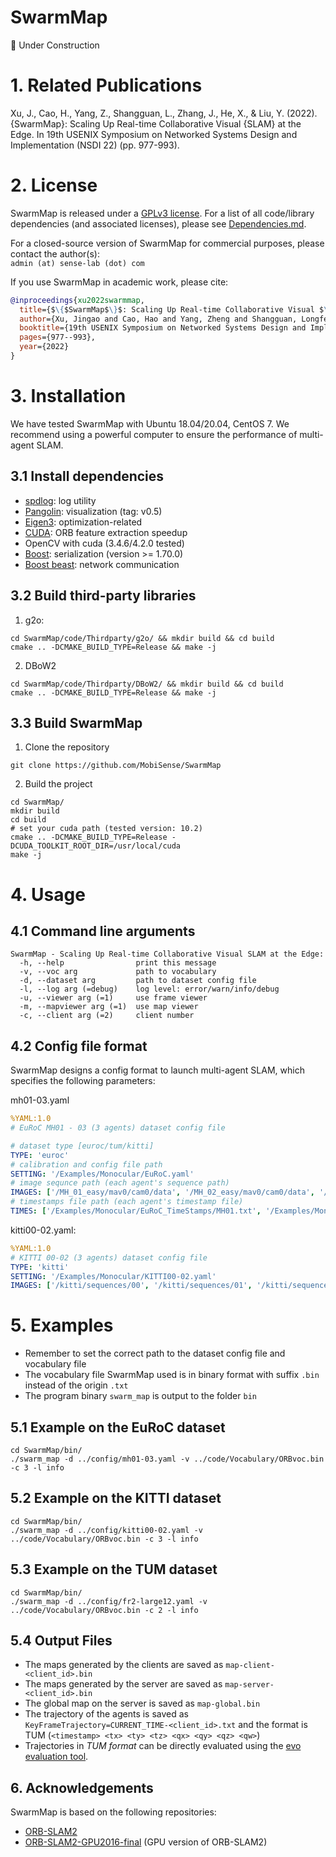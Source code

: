 # SwarmMap

🚧 Under Construction

# 1. Related Publications

Xu, J., Cao, H., Yang, Z., Shangguan, L., Zhang, J., He, X., & Liu, Y. (2022). {SwarmMap}: Scaling Up Real-time Collaborative Visual {SLAM} at the Edge. In 19th USENIX Symposium on Networked Systems Design and Implementation (NSDI 22) (pp. 977-993).

# 2. License
SwarmMap is released under a [GPLv3 license](https://github.com/MobiSense/SwarmMap/blob/master/licencse_gpl.txt). For a list of all code/library dependencies (and associated licenses), please see [Dependencies.md](https://github.com/MobiSense/SwarmMap/blob/master/thirdparty/thirdparty_code.md).

For a closed-source version of SwarmMap for commercial purposes, please contact the author(s):  
`admin (at) sense-lab (dot) com`

If you use SwarmMap in academic work, please cite:
```BibTeX
@inproceedings{xu2022swarmmap,
  title={$\{$SwarmMap$\}$: Scaling Up Real-time Collaborative Visual $\{$SLAM$\}$ at the Edge},
  author={Xu, Jingao and Cao, Hao and Yang, Zheng and Shangguan, Longfei and Zhang, Jialin and He, Xiaowu and Liu, Yunhao},
  booktitle={19th USENIX Symposium on Networked Systems Design and Implementation (NSDI 22)},
  pages={977--993},
  year={2022}
}
```

# 3. Installation

We have tested SwarmMap with Ubuntu 18.04/20.04, CentOS 7. We recommend using a powerful computer to ensure the performance of multi-agent SLAM.

## 3.1 Install dependencies

- [spdlog](https://github.com/gabime/spdlog): log utility
- [Pangolin](https://github.com/stevenlovegrove/Pangolin): visualization (tag: v0.5)
- [Eigen3](https://gitlab.com/libeigen/eigen): optimization-related
- [CUDA](https://developer.nvidia.com/cuda-toolkit): ORB feature extraction speedup
- OpenCV with cuda (3.4.6/4.2.0 tested)
- [Boost](https://www.boost.org/): serialization (version >= 1.70.0)
- [Boost beast](https://github.com/boostorg/beast): network communication

## 3.2 Build third-party libraries

1. g2o: 
```shell
cd SwarmMap/code/Thirdparty/g2o/ && mkdir build && cd build
cmake .. -DCMAKE_BUILD_TYPE=Release && make -j
```

2. DBoW2
```shell
cd SwarmMap/code/Thirdparty/DBoW2/ && mkdir build && cd build
cmake .. -DCMAKE_BUILD_TYPE=Release && make -j
```

## 3.3 Build SwarmMap
1. Clone the repository
```shell
git clone https://github.com/MobiSense/SwarmMap
```

2. Build the project

```shell
cd SwarmMap/
mkdir build
cd build
# set your cuda path (tested version: 10.2)
cmake .. -DCMAKE_BUILD_TYPE=Release -DCUDA_TOOLKIT_ROOT_DIR=/usr/local/cuda 
make -j
```
# 4. Usage

## 4.1 Command line arguments

```shell 
SwarmMap - Scaling Up Real-time Collaborative Visual SLAM at the Edge:
  -h, --help                print this message
  -v, --voc arg             path to vocabulary
  -d, --dataset arg         path to dataset config file
  -l, --log arg (=debug)    log level: error/warn/info/debug
  -u, --viewer arg (=1)     use frame viewer
  -m, --mapviewer arg (=1)  use map viewer
  -c, --client arg (=2)     client number
```
## 4.2 Config file format
SwarmMap designs a config format to launch multi-agent SLAM, which specifies the following parameters:

mh01-03.yaml
```yaml
%YAML:1.0 
# EuRoC MH01 - 03 (3 agents) dataset config file

# dataset type [euroc/tum/kitti]
TYPE: 'euroc'
# calibration and config file path
SETTING: '/Examples/Monocular/EuRoC.yaml'
# image sequnce path (each agent's sequence path)
IMAGES: ['/MH_01_easy/mav0/cam0/data', '/MH_02_easy/mav0/cam0/data', '/MH_03_medium/mav0/cam0/data']
# timestamps file path (each agent's timestamp file)
TIMES: ['/Examples/Monocular/EuRoC_TimeStamps/MH01.txt', '/Examples/Monocular/EuRoC_TimeStamps/MH02.txt', '/Examples/Monocular/EuRoC_TimeStamps/MH03.txt']
```

kitti00-02.yaml:
```yaml
%YAML:1.0
# KITTI 00-02 (3 agents) dataset config file
TYPE: 'kitti'
SETTING: '/Examples/Monocular/KITTI00-02.yaml'
IMAGES: ['/kitti/sequences/00', '/kitti/sequences/01', '/kitti/sequences/02']
```

# 5. Examples
- Remember to set the correct path to the dataset config file and vocabulary file
- The vocabulary file SwarmMap used is in binary format with suffix `.bin` instead of the origin `.txt`
- The program binary `swarm_map` is output to the folder `bin`

## 5.1 Example on the EuRoC dataset
```shell
cd SwarmMap/bin/
./swarm_map -d ../config/mh01-03.yaml -v ../code/Vocabulary/ORBvoc.bin -c 3 -l info
```

## 5.2 Example on the KITTI dataset
```shell
cd SwarmMap/bin/
./swarm_map -d ../config/kitti00-02.yaml -v ../code/Vocabulary/ORBvoc.bin -c 3 -l info
```

## 5.3 Example on the TUM dataset
```shell
cd SwarmMap/bin/
./swarm_map -d ../config/fr2-large12.yaml -v ../code/Vocabulary/ORBvoc.bin -c 2 -l info
```

## 5.4 Output Files
- The maps generated by the clients are saved as `map-client-<client_id>.bin`
- The maps generated by the server are saved as `map-server-<client_id>.bin`
- The global map on the server is saved as `map-global.bin`
- The trajectory of the agents is saved as `KeyFrameTrajectory=CURRENT_TIME-<client_id>.txt` and the format is TUM (`<timestamp> <tx> <ty> <tz> <qx> <qy> <qz> <qw>`)
- Trajectories in *TUM format* can be directly evaluated using the [evo evaluation tool](https://github.com/MichaelGrupp/evo).

## 6. Acknowledgements
SwarmMap is based on the following repositories:
- [ORB-SLAM2](https://github.com/raulmur/ORB_SLAM2)
- [ORB-SLAM2-GPU2016-final](https://github.com/yunchih/ORB-SLAM2-GPU2016-final) (GPU version of ORB-SLAM2)
